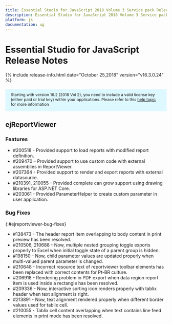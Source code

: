 ```yaml
---
title: Essential Studio for JavaScript 2018 Volume 3 Service pack Release Notes
description: Essential Studio for JavaScript 2018 Volume 3 Service pack Release Notes
platform: js
documentation: ug
---
```


# Essential Studio for JavaScript Release Notes 

{% include release-info.html date="October 25,2018" version="v16.3.0.24" %} 

<style>
#license {
    font-size: .88em!important;
margin-top: 1.5em;     margin-bottom: 1.5em;
    background-color: #def8ff;
    padding: 10px 17px 14px;
}
</style>

<div id="license">
Starting with version 16.2 (2018 Vol 2), you need to include a valid license key (either paid or trial key) within your applications. 
Please refer to this <a href="/common/essential-studio/licensing/license-key">help topic</a> for more information 
</div>




## ejReportViewer

### Features

* \#200518 - Provided support to load reports with modified report definition.
* \#209470 – Provided support to use custom code with external assemblies in ReportViewer.
* \#207364 - Provided support to render and export reports with external datasource.
* \#210391, 210055 - Provided complete can grow support using drawing libraries for ASP.NET Core.
* \#203061 - Provided ParameterHelper to create custom parameter in user application.

### Bug Fixes
{:#ejreportviewer-bug-fixes}

* \#138473 - The header report item overlapping to body content in print preview has been resolved.
* \#210506, 210688 - Now, multiple nested grouping toggle exports properly to Excel when initial toggle state of a parent group is hidden.
* \#198150 - Now, child parameter values are updated properly when multi-valued parent parameter is changed.
* \#210648 - Incorrect resource text of reportviewer toolbar elements has been replaced with correct contents for Pt-BR culture.
* \#206918 - Rendering problem in PDF export when data region report item is used inside a rectangle has been resolved.
* \#209336 - Now, interactive sorting icon renders properly with tablix header when text alignment is right.
* \#213891 - Now, text alignment rendered properly when different border values used for tablix cell.
* \#210055 - Tablix cell content overlapping when text contains line feed elements in print mode has been resolved.

